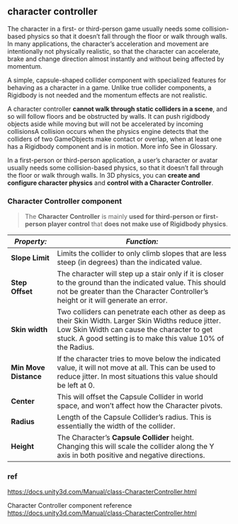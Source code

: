## character controller

The character in a first- or third-person game usually needs some collision-based physics so that it doesn’t fall through the floor or walk through walls. In many applications, the character’s acceleration and movement are intentionally not physically realistic, so that the character can accelerate, brake and change direction almost instantly and without being affected by momentum.

A simple, capsule-shaped collider component with specialized features for behaving as a character in a game. Unlike true collider components, a Rigidbody is not needed and the momentum effects are not realistic.

A character controller **cannot walk through static colliders in a scene**, and so will follow floors and be obstructed by walls. It can push rigidbody objects aside while moving but will not be accelerated by incoming collisionsA collision occurs when the physics engine detects that the colliders of two GameObjects make contact or overlap, when at least one has a Rigidbody component and is in motion. More info
See in Glossary.

In a first-person or third-person application, a user’s character or avatar
 usually needs some collision-based physics, so that it doesn’t fall through the floor or walk through walls. In 3D physics, you can **create and configure character physics** and **control with a Character Controller**.



### Character Controller component
> The **Character Controller** is mainly **used for third-person or first-person player control** that **does not make use of Rigidbody
 physics**.




| **_Property:_** | **_Function:_** |
| --- | --- |
| **Slope Limit** | Limits the collider to only climb slopes that are less steep (in degrees) than the indicated value. |
| **Step Offset** | The character will step up a stair only if it is closer to the ground than the indicated value. This should not be greater than the Character Controller’s height or it will generate an error. |
| **Skin width** | Two colliders can penetrate each other as deep as their Skin Width. Larger Skin Widths reduce jitter. Low Skin Width can cause the character to get stuck. A good setting is to make this value 10% of the Radius. |
| **Min Move Distance** | If the character tries to move below the indicated value, it will not move at all. This can be used to reduce jitter. In most situations this value should be left at 0. |
| **Center** | This will offset the Capsule Collider in world space, and won’t affect how the Character pivots. |
| **Radius** | Length of the Capsule Collider’s radius. This is essentially the width of the collider. |
| **Height** | The Character’s **Capsule Collider** height. Changing this will scale the collider along the Y axis in both positive and negative directions. |


### ref
https://docs.unity3d.com/Manual/class-CharacterController.html

Character Controller component reference \
https://docs.unity3d.com/Manual/class-CharacterController.html


